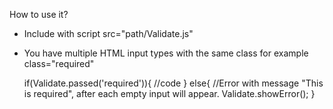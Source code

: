 How to use it?

 - Include with script src="path/Validate.js"
 
 - You have multiple HTML input types with the same class for example class="required"
 
    if(Validate.passed('required')){
        //code
    }
    else{
        //Error with message "This is required", after each empty input will appear.
        Validate.showError();
    }
